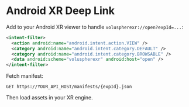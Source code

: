 # Android XR Deep Link
Add to your Android XR viewer to handle `voluspherexr://open?expId=...`:

```xml
<intent-filter>
  <action android:name="android.intent.action.VIEW" />
  <category android:name="android.intent.category.DEFAULT" />
  <category android:name="android.intent.category.BROWSABLE" />
  <data android:scheme="voluspherexr" android:host="open" />
</intent-filter>
```

Fetch manifest:
```
GET https://YOUR_API_HOST/manifests/{expId}.json
```
Then load assets in your XR engine.
